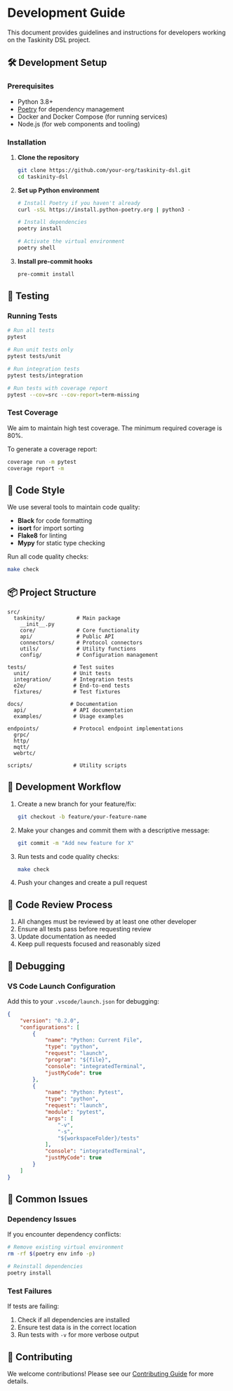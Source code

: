 # Development Guide

This document provides guidelines and instructions for developers working on the Taskinity DSL project.

## 🛠️ Development Setup

### Prerequisites

- Python 3.8+
- [Poetry](https://python-poetry.org/) for dependency management
- Docker and Docker Compose (for running services)
- Node.js (for web components and tooling)

### Installation

1. **Clone the repository**
   ```bash
   git clone https://github.com/your-org/taskinity-dsl.git
   cd taskinity-dsl
   ```

2. **Set up Python environment**
   ```bash
   # Install Poetry if you haven't already
   curl -sSL https://install.python-poetry.org | python3 -
   
   # Install dependencies
   poetry install
   
   # Activate the virtual environment
   poetry shell
   ```

3. **Install pre-commit hooks**
   ```bash
   pre-commit install
   ```

## 🧪 Testing

### Running Tests

```bash
# Run all tests
pytest

# Run unit tests only
pytest tests/unit

# Run integration tests
pytest tests/integration

# Run tests with coverage report
pytest --cov=src --cov-report=term-missing
```

### Test Coverage

We aim to maintain high test coverage. The minimum required coverage is 80%.

To generate a coverage report:

```bash
coverage run -m pytest
coverage report -m
```

## 🧹 Code Style

We use several tools to maintain code quality:

- **Black** for code formatting
- **isort** for import sorting
- **Flake8** for linting
- **Mypy** for static type checking

Run all code quality checks:

```bash
make check
```

## 📦 Project Structure

```
src/
  taskinity/          # Main package
    __init__.py
    core/             # Core functionality
    api/              # Public API
    connectors/       # Protocol connectors
    utils/            # Utility functions
    config/           # Configuration management

tests/               # Test suites
  unit/              # Unit tests
  integration/       # Integration tests
  e2e/               # End-to-end tests
  fixtures/          # Test fixtures

docs/               # Documentation
  api/               # API documentation
  examples/          # Usage examples

endpoints/           # Protocol endpoint implementations
  grpc/
  http/
  mqtt/
  webrtc/

scripts/             # Utility scripts
```

## 🚀 Development Workflow

1. Create a new branch for your feature/fix:
   ```bash
   git checkout -b feature/your-feature-name
   ```

2. Make your changes and commit them with a descriptive message:
   ```bash
   git commit -m "Add new feature for X"
   ```

3. Run tests and code quality checks:
   ```bash
   make check
   ```

4. Push your changes and create a pull request

## 📝 Code Review Process

1. All changes must be reviewed by at least one other developer
2. Ensure all tests pass before requesting review
3. Update documentation as needed
4. Keep pull requests focused and reasonably sized

## 🐛 Debugging

### VS Code Launch Configuration

Add this to your `.vscode/launch.json` for debugging:

```json
{
    "version": "0.2.0",
    "configurations": [
        {
            "name": "Python: Current File",
            "type": "python",
            "request": "launch",
            "program": "${file}",
            "console": "integratedTerminal",
            "justMyCode": true
        },
        {
            "name": "Python: Pytest",
            "type": "python",
            "request": "launch",
            "module": "pytest",
            "args": [
                "-v",
                "-s",
                "${workspaceFolder}/tests"
            ],
            "console": "integratedTerminal",
            "justMyCode": true
        }
    ]
}
```

## 🚨 Common Issues

### Dependency Issues

If you encounter dependency conflicts:

```bash
# Remove existing virtual environment
rm -rf $(poetry env info -p)

# Reinstall dependencies
poetry install
```

### Test Failures

If tests are failing:

1. Check if all dependencies are installed
2. Ensure test data is in the correct location
3. Run tests with `-v` for more verbose output

## 🤝 Contributing

We welcome contributions! Please see our [Contributing Guide](CONTRIBUTING.md) for more details.

